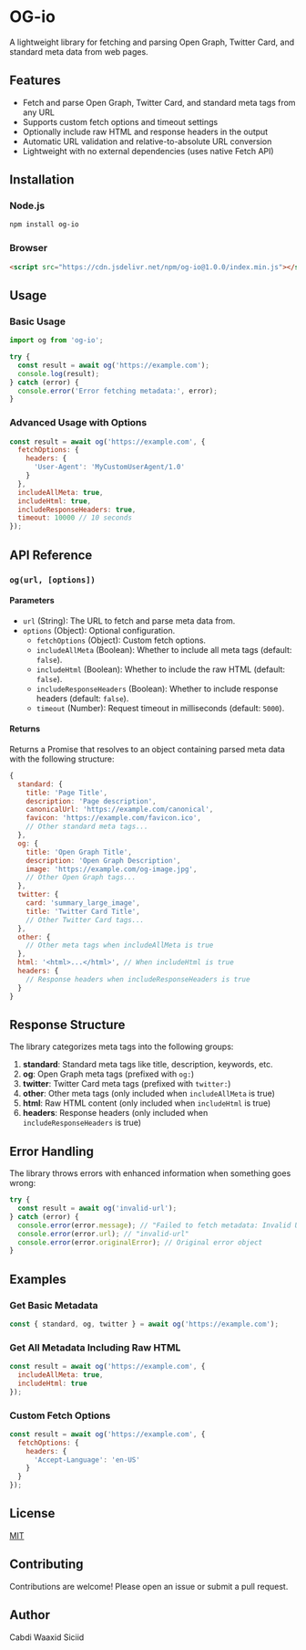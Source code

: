# OG-io

A lightweight library for fetching and parsing Open Graph, Twitter Card, and standard meta data from web pages.

## Features

- Fetch and parse Open Graph, Twitter Card, and standard meta tags from any URL
- Supports custom fetch options and timeout settings
- Optionally include raw HTML and response headers in the output
- Automatic URL validation and relative-to-absolute URL conversion
- Lightweight with no external dependencies (uses native Fetch API)

## Installation

### Node.js

```bash
npm install og-io
```

### Browser

```html
<script src="https://cdn.jsdelivr.net/npm/og-io@1.0.0/index.min.js"></script>
```

## Usage

### Basic Usage

```javascript
import og from 'og-io';

try {
  const result = await og('https://example.com');
  console.log(result);
} catch (error) {
  console.error('Error fetching metadata:', error);
}
```

### Advanced Usage with Options

```javascript
const result = await og('https://example.com', {
  fetchOptions: {
    headers: {
      'User-Agent': 'MyCustomUserAgent/1.0'
    }
  },
  includeAllMeta: true,
  includeHtml: true,
  includeResponseHeaders: true,
  timeout: 10000 // 10 seconds
});
```

## API Reference

### `og(url, [options])`

#### Parameters

- `url` (String): The URL to fetch and parse meta data from.
- `options` (Object): Optional configuration.
  - `fetchOptions` (Object): Custom fetch options.
  - `includeAllMeta` (Boolean): Whether to include all meta tags (default: `false`).
  - `includeHtml` (Boolean): Whether to include the raw HTML (default: `false`).
  - `includeResponseHeaders` (Boolean): Whether to include response headers (default: `false`).
  - `timeout` (Number): Request timeout in milliseconds (default: `5000`).

#### Returns

Returns a Promise that resolves to an object containing parsed meta data with the following structure:

```javascript
{
  standard: {
    title: 'Page Title',
    description: 'Page description',
    canonicalUrl: 'https://example.com/canonical',
    favicon: 'https://example.com/favicon.ico',
    // Other standard meta tags...
  },
  og: {
    title: 'Open Graph Title',
    description: 'Open Graph Description',
    image: 'https://example.com/og-image.jpg',
    // Other Open Graph tags...
  },
  twitter: {
    card: 'summary_large_image',
    title: 'Twitter Card Title',
    // Other Twitter Card tags...
  },
  other: {
    // Other meta tags when includeAllMeta is true
  },
  html: '<html>...</html>', // When includeHtml is true
  headers: {
    // Response headers when includeResponseHeaders is true
  }
}
```

## Response Structure

The library categorizes meta tags into the following groups:

1. **standard**: Standard meta tags like title, description, keywords, etc.
2. **og**: Open Graph meta tags (prefixed with `og:`)
3. **twitter**: Twitter Card meta tags (prefixed with `twitter:`)
4. **other**: Other meta tags (only included when `includeAllMeta` is true)
5. **html**: Raw HTML content (only included when `includeHtml` is true)
6. **headers**: Response headers (only included when `includeResponseHeaders` is true)

## Error Handling

The library throws errors with enhanced information when something goes wrong:

```javascript
try {
  const result = await og('invalid-url');
} catch (error) {
  console.error(error.message); // "Failed to fetch metadata: Invalid URL provided"
  console.error(error.url); // "invalid-url"
  console.error(error.originalError); // Original error object
}
```

## Examples

### Get Basic Metadata

```javascript
const { standard, og, twitter } = await og('https://example.com');
```

### Get All Metadata Including Raw HTML

```javascript
const result = await og('https://example.com', {
  includeAllMeta: true,
  includeHtml: true
});
```

### Custom Fetch Options

```javascript
const result = await og('https://example.com', {
  fetchOptions: {
    headers: {
      'Accept-Language': 'en-US'
    }
  }
});
```

## License

[MIT](https://github.com/cabdiwaaxid-so/og-io/blob/main/LICENSE)

## Contributing

Contributions are welcome! Please open an issue or submit a pull request.

## Author

Cabdi Waaxid Siciid